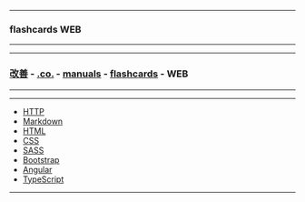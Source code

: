 
---

### flashcards WEB

---

---

### [改善](https://github.com/ttltrk/0C/blob/master/README.MD) - [.co.](https://github.com/ttltrk/PRG/blob/master/CODING.MD) - [manuals](https://github.com/ttltrk/PRG/blob/master/MAN.MD) - [flashcards]() - WEB

---

---

* [HTTP]()
* [Markdown]()
* [HTML](https://github.com/ttltrk/WEB/blob/master/FLW/FLWH/FLWH.MD)
* [CSS]()
* [SASS]()
* [Bootstrap]()
* [Angular]()
* [TypeScript]()

---
